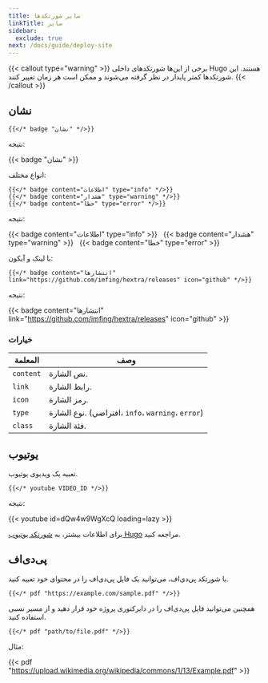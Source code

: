 ```yaml
---
title: سایر شورتکدها
linkTitle: سایر
sidebar:
  exclude: true
next: /docs/guide/deploy-site
---
```


{{< callout type="warning" >}}
  برخی از این‌ها شورتکدهای داخلی Hugo هستند.
  این شورتکدها کمتر پایدار در نظر گرفته می‌شوند و ممکن است هر زمان تغییر کنند.
{{< /callout >}}

## نشان

```
{{</* badge "نشان" */>}}
```

نتیجه:

{{< badge "نشان" >}}

انواع مختلف:

```
{{</* badge content="اطلاعات" type="info" */>}}
{{</* badge content="هشدار" type="warning" */>}}
{{</* badge content="خطا" type="error" */>}}
```

نتیجه:

{{< badge content="اطلاعات" type="info" >}} &nbsp;
{{< badge content="هشدار" type="warning" >}} &nbsp;
{{< badge content="خطا" type="error" >}}

با لینک و آیکون:

```
{{</* badge content="انتشارها" link="https://github.com/imfing/hextra/releases" icon="github" */>}}
```

نتیجه:

{{< badge content="انتشارها" link="https://github.com/imfing/hextra/releases" icon="github" >}}

### خيارات

| المعلمة   | وصف                                               |
|-----------|---------------------------------------------------|
| `content` | نص الشارة.                                        |
| `link`    | رابط الشارة.                                      |
| `icon`    | رمز الشارة.                                       |
| `type`    | نوع الشارة. (افتراضي، `info`، `warning`، `error`) |
| `class`   | فئة الشارة.                                       |

## یوتیوب

تعبیه یک ویدیوی یوتیوب.

```
{{</* youtube VIDEO_ID */>}}
```

نتیجه:

{{< youtube id=dQw4w9WgXcQ loading=lazy >}}

برای اطلاعات بیشتر، به [شورتکد یوتیوب Hugo](https://gohugo.io/content-management/shortcodes/#youtube) مراجعه کنید.

## پی‌دی‌اف

با شورتکد پی‌دی‌اف، می‌توانید یک فایل پی‌دی‌اف را در محتوای خود تعبیه کنید.

```
{{</* pdf "https://example.com/sample.pdf" */>}}
```

همچنین می‌توانید فایل پی‌دی‌اف را در دایرکتوری پروژه خود قرار دهید و از مسیر نسبی استفاده کنید.

```
{{</* pdf "path/to/file.pdf" */>}}
```

مثال:

{{< pdf "https://upload.wikimedia.org/wikipedia/commons/1/13/Example.pdf" >}}